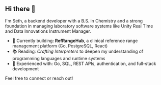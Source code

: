 ## Hi there 👋

I'm Seth, a backend developer with a B.S. in Chemistry and a strong foundation in managing laboratory software systems like Unity Real Time and Data Innovations Instrument Manager. 

- 🔭 Currently building: **RefRangeHub**, a clinical reference range management platform (Go, PostgreSQL, React)
- 📚 Reading: *Crafting Interpreters* to deepen my understanding of programming languages and runtime systems
- 💬 Experienced with: Go, SQL, REST APIs, authentication, and full-stack development

Feel free to connect or reach out!
